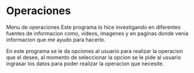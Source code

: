 # Operaciones
 Menu de operaciones
 Este programa lo hice investigando en diferentes fuentes de informacion como, videos, imagenes y en paginas donde venia informacion que me ayudo para hacerlo.
 
 En este programa se le da opciones al usuario para realizar la operacion que el desee, al momento de seleccionar la opcion se le pide al usuario ingrasar los datos para poder realizar la operacion que necesite.
